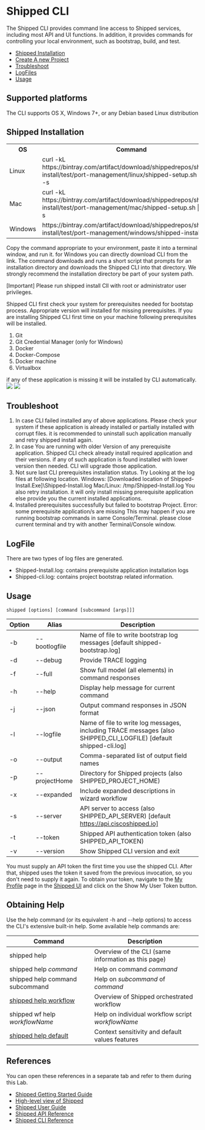 # Shipped CLI

The Shipped CLI provides command line access to Shipped services, including most API and UI functions.  In addition, it provides commands for controlling your local environment, such as bootstrap, build, and test.
 
- <a href="#installation">Shipped Installation</a>
- <a href="2.md">Create A new Project</a>
- <a href="troubleshoot">Troubleshoot</a>
- <a href="log">LogFiles</a>
- <a href="usage">Usage</a>


## Supported platforms

The CLI supports OS X, Windows 7+, or any Debian based Linux distribution

<a name="installation"></a>
## Shipped  Installation

<table>
<tr><th>OS</th><th>Command</th></tr>
<tr><td>Linux</td><td valign="middle">curl -kL https://bintray.com/artifact/download/shippedrepos/shipped-install/test/port-management/linux/shipped-setup.sh | bash -s</td></tr>
<tr><td>Mac</td><td valign="middle">curl -kL https://bintray.com/artifact/download/shippedrepos/shipped-install/test/port-management/mac/shipped-setup.sh | bash -s</td></tr>
<tr><td>Windows</td><td>https://bintray.com/artifact/download/shippedrepos/shipped-install/test/port-management/windows/shipped-install.exe</td></tr>
</table>

Copy the command appropriate to your environment, paste it into a terminal window, and run it. for Windows you can directly download CLI from the link. The command downloads and runs a short script that prompts for an installation directory and downloads the Shipped CLI into that directory.  We strongly recommend the installation directory be part of your system path.

[Important] Please run shipped install ClI with root or administrator user privileges.

Shipped CLI first check your system for prerequisites needed for bootstap process. Appropriate version will installed for missing prerequisites.
If you are installing Shipped CLI first time on your machine following prerequisites will be installed.

1. Git 
2. Git Credential Manager (only for Windows)
3. Docker 
4. Docker-Compose
5. Docker machine 
6. Virtualbox

if any of these application is missing it will be installed by CLI automatically. 
![](posts/files/shipped-cli-labs/assets/cliinstall-start.png)
![](posts/files/shipped-cli-labs/assets/cliinstall-end.png)

<a name="troubleshoot"></a>
## Troubleshoot
1. In case CLI failed installed any of above applications.
   Please check your system if these application is already installed or partially installed with corrupt files. it is recommended to uninstall such application manually and retry shipped install again.
2. In case You are running with older Version of any prerequisite application.
   Shipped CLI check already install required application and their versions. if any of such application is found installed with lower version then needed. CLI will upgrade those application.
3. Not sure last CLI prerequisites installation status.
   Try Looking at the log files at following location.
        Windows: [Downloaded location of Shipped-Install.Exe]\Shipped-Install.log
        Mac/Linux: /tmp/Shipped-Install.log
    You also retry installation. it will only install missing prerequisite application else provide you the current installed applications.
3. Installed prerequisites successfully but failed to bootstrap Project. Error: some prerequisite application/s are missing
    This may happen if you are running bootstrap commands in same Console/Terminal. please close current terminal and try with another Terminal/Console window.
<a name="log"></a>
## LogFile 
   There are two types of log files are generated.
* Shipped-Install.log: contains prerequisite application installation logs
* Shipped-cli.log: contains project bootstrap related information.

<a name="usage"></a>
## Usage

`shipped [options] [command [subcommand [args]]]`

Option | Alias | Description
------ | ----- | -----------
-b | --bootlogfile | Name of file to write bootstrap log messages [default shipped-bootstrap.log] | 
-d | --debug       | Provide TRACE logging | 
-f | --full        | Show full model (all elements) in command responses | 
-h | --help        | Display help message for current command | 
-j | --json        | Output command responses in JSON format | 
-l | --logfile     | Name of file to write log messages, including TRACE messages (also SHIPPED_CLI_LOGFILE) [default shipped-cli.log] | 
-o | --output      | Comma-separated list of output field names | 
-p | --projectHome | Directory for Shipped projects (also SHIPPED_PROJECT_HOME) | 
-x | --expanded    | Include expanded descriptions in wizard workflow | 
-s | --server      | API server to access (also SHIPPED_API_SERVER) [default https://api.ciscoshipped.io] | 
-t | --token       | Shipped API authentication token (also SHIPPED_API_TOKEN) | 
-v | --version     | Show Shipped CLI version and exit | 

You must supply an API token the first time you use the shipped CLI.  After that, shipped uses the token it saved from the previous invocation, so you don't need to supply it again.  To obtain your token, navigate to the [My Profile](https://ciscoshipped.io/users/current) page in the [Shipped UI](https://ciscoshipped.io) and click on the Show My User Token button.

## Obtaining Help

Use the help command (or its equivalent -h and --help options) to access the CLI's extensive built-in help.  Some available help commands are:

Command | Description
------- | ------------
shipped help | Overview of the CLI (same information as this page)
shipped help *command* | Help on command *command*
shipped help command subcommand | Help on *subcommand* of *command*
[shipped help workflow](https://github.com/CiscoCloud/shipped-cli/blob/docs/docs/Workflow.md) | Overview of Shipped orchestrated workflow
shipped wf help *workflowName* | Help on individual workflow script *workflowName*
[shipped help default](#hints) | Context sensitivity and default values features


## References
You can open these references in a separate tab and refer to them during this Lab.
- <a href="https://developer.cisco.com/site/shipped/" target="_blank">Shipped Getting Started Guide</a>  
- <a href="https://cisco.jiveon.com/docs/DOC-811787" target="_blank">High-level view of Shipped</a> 
- <a href="https://developer.cisco.com/site/shipped/" target="_blank">Shipped User Guide</a>  
- <a href="https://ciscoshipped.io/shipped/api-docs/build/index.html" target="_blank">Shipped API Reference</a>  
- <a href="https://developer.cisco.com/site/shipped/" target="_blank">Shipped CLI Reference</a>  

 